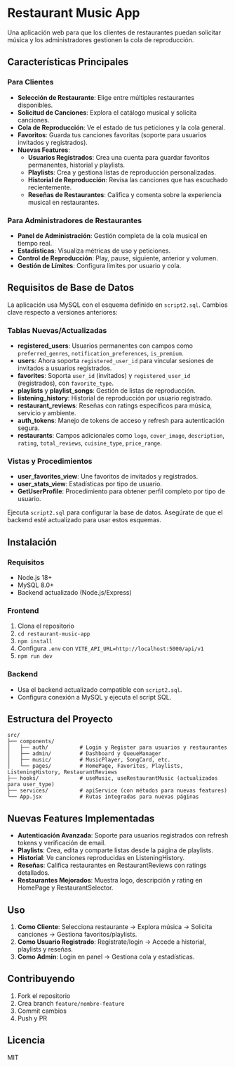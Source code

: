 # Restaurant Music App

Una aplicación web para que los clientes de restaurantes puedan solicitar música y los administradores gestionen la cola de reproducción.

## Características Principales

### Para Clientes
- **Selección de Restaurante**: Elige entre múltiples restaurantes disponibles.
- **Solicitud de Canciones**: Explora el catálogo musical y solicita canciones.
- **Cola de Reproducción**: Ve el estado de tus peticiones y la cola general.
- **Favoritos**: Guarda tus canciones favoritas (soporte para usuarios invitados y registrados).
- **Nuevas Features**:
  - **Usuarios Registrados**: Crea una cuenta para guardar favoritos permanentes, historial y playlists.
  - **Playlists**: Crea y gestiona listas de reproducción personalizadas.
  - **Historial de Reproducción**: Revisa las canciones que has escuchado recientemente.
  - **Reseñas de Restaurantes**: Califica y comenta sobre la experiencia musical en restaurantes.

### Para Administradores de Restaurantes
- **Panel de Administración**: Gestión completa de la cola musical en tiempo real.
- **Estadísticas**: Visualiza métricas de uso y peticiones.
- **Control de Reproducción**: Play, pause, siguiente, anterior y volumen.
- **Gestión de Límites**: Configura límites por usuario y cola.

## Requisitos de Base de Datos

La aplicación usa MySQL con el esquema definido en `script2.sql`. Cambios clave respecto a versiones anteriores:

### Tablas Nuevas/Actualizadas
- **registered_users**: Usuarios permanentes con campos como `preferred_genres`, `notification_preferences`, `is_premium`.
- **users**: Ahora soporta `registered_user_id` para vincular sesiones de invitados a usuarios registrados.
- **favorites**: Soporta `user_id` (invitados) y `registered_user_id` (registrados), con `favorite_type`.
- **playlists** y **playlist_songs**: Gestión de listas de reproducción.
- **listening_history**: Historial de reproducción por usuario registrado.
- **restaurant_reviews**: Reseñas con ratings específicos para música, servicio y ambiente.
- **auth_tokens**: Manejo de tokens de acceso y refresh para autenticación segura.
- **restaurants**: Campos adicionales como `logo`, `cover_image`, `description`, `rating`, `total_reviews`, `cuisine_type`, `price_range`.

### Vistas y Procedimientos
- **user_favorites_view**: Une favoritos de invitados y registrados.
- **user_stats_view**: Estadísticas por tipo de usuario.
- **GetUserProfile**: Procedimiento para obtener perfil completo por tipo de usuario.

Ejecuta `script2.sql` para configurar la base de datos. Asegúrate de que el backend esté actualizado para usar estos esquemas.

## Instalación

### Requisitos
- Node.js 18+
- MySQL 8.0+
- Backend actualizado (Node.js/Express)

### Frontend
1. Clona el repositorio
2. `cd restaurant-music-app`
3. `npm install`
4. Configura `.env` con `VITE_API_URL=http://localhost:5000/api/v1`
5. `npm run dev`

### Backend
- Usa el backend actualizado compatible con `script2.sql`.
- Configura conexión a MySQL y ejecuta el script SQL.

## Estructura del Proyecto

```
src/
├── components/
│   ├── auth/          # Login y Register para usuarios y restaurantes
│   ├── admin/         # Dashboard y QueueManager
│   ├── music/         # MusicPlayer, SongCard, etc.
│   └── pages/         # HomePage, Favorites, Playlists, ListeningHistory, RestaurantReviews
├── hooks/             # useMusic, useRestaurantMusic (actualizados para user_type)
├── services/          # apiService (con métodos para nuevas features)
└── App.jsx            # Rutas integradas para nuevas páginas
```

## Nuevas Features Implementadas

- **Autenticación Avanzada**: Soporte para usuarios registrados con refresh tokens y verificación de email.
- **Playlists**: Crea, edita y comparte listas desde la página de playlists.
- **Historial**: Ve canciones reproducidas en ListeningHistory.
- **Reseñas**: Califica restaurantes en RestaurantReviews con ratings detallados.
- **Restaurantes Mejorados**: Muestra logo, descripción y rating en HomePage y RestaurantSelector.

## Uso

1. **Como Cliente**: Selecciona restaurante → Explora música → Solicita canciones → Gestiona favoritos/playlists.
2. **Como Usuario Registrado**: Regístrate/login → Accede a historial, playlists y reseñas.
3. **Como Admin**: Login en panel → Gestiona cola y estadísticas.

## Contribuyendo

1. Fork el repositorio
2. Crea branch `feature/nombre-feature`
3. Commit cambios
4. Push y PR

## Licencia

MIT